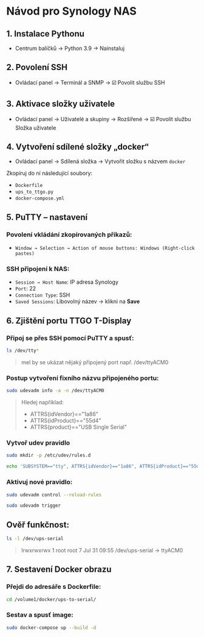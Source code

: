 # Návod pro Synology NAS

## 1. Instalace Pythonu

- Centrum balíčků → Python 3.9 → Nainstaluj

## 2. Povolení SSH

- Ovládací panel → Terminál a SNMP → ☑️ Povolit službu SSH

## 3. Aktivace složky uživatele

- Ovládací panel → Uživatelé a skupiny → Rozšířené → ☑️ Povolit službu Složka uživatele

## 4. Vytvoření sdílené složky „docker“

- Ovládací panel → Sdílená složka → Vytvořit složku s názvem `docker`

Zkopíruj do ní následující soubory:

- `Dockerfile`
- `ups_to_ttgo.py`
- `docker-compose.yml`


## 5. PuTTY – nastavení

### Povolení vkládání zkopírovaných příkazů:
- `Window → Selection → Action of mouse buttons: Windows (Right-click pastes)`


### SSH připojení k NAS:
- `Session → Host Name`: IP adresa Synology
- `Port`: 22  
- `Connection Type`: SSH  
- `Saved Sessions`: Libovolný název → klikni na **Save**


## 6. Zjištění portu TTGO T-Display

### Připoj se přes SSH pomocí PuTTY a spusť:
```bash
ls /dev/tty*
```

> mel by se ukázat nějaký připojený port např. /dev/ttyACM0

### Postup vytvoření fixního názvu připojeného portu:
```bash
sudo udevadm info -a -n /dev/ttyACM0
```

> Hledej například:
> - ATTRS{idVendor}=="1a86"
> - ATTRS{idProduct}=="55d4"
> - ATTRS{product}=="USB Single Serial"

### Vytvoř udev pravidlo
```bash
sudo mkdir -p /etc/udev/rules.d
```
```bash
echo 'SUBSYSTEM=="tty", ATTRS{idVendor}=="1a86", ATTRS{idProduct}=="55d4", SYMLINK+="ups-serial"' | sudo tee /etc/udev/rules.d/99-ups-to-serial.rules
```

### Aktivuj nové pravidlo:
```bash
sudo udevadm control --reload-rules
```
```bash
sudo udevadm trigger
```

## Ověř funkčnost:
```bash
ls -l /dev/ups-serial
```

> lrwxrwxrwx 1 root root 7 Jul 31 09:55 /dev/ups-serial -> ttyACM0

## 7. Sestavení Docker obrazu

### Přejdi do adresáře s Dockerfile: 
```bash
cd /volume1/docker/ups-to-serial/
```
### Sestav a spusť image:
```bash
sudo docker-compose up --build -d
```
